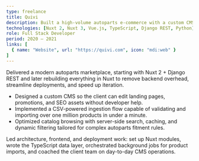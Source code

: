```yaml
---
type: freelance
title: Quivi
description: Built a high-volume autoparts e-commerce with a custom CMS and ultra-fast bulk ingestion so the client can publish fresh content and sync a million-product catalog in under a minute.
technologies: [Nuxt 2, Nuxt 3, Vue.js, TypeScript, Django REST, Python]
role: Full Stack Developer
period: 2020 – 2021
links: [
  { name: "Website", url: "https://quivi.com", icon: "mdi:web" }
]
---
```


<Grid cols="1" :md="2" :lg="2">
  <Card title="Overview">
    Delivered a modern autoparts marketplace, starting with Nuxt 2 + Django REST and later rebuilding everything in Nuxt to remove backend overhead, streamline deployments, and speed up iteration.
  </Card>
  <Card title="Highlights">
    <ul>
      <li>Designed a custom CMS so the client can edit landing pages, promotions, and SEO assets without developer help.</li>
      <li>Implemented a CSV-powered ingestion flow capable of validating and importing over one million products in under a minute.</li>
      <li>Optimized catalog browsing with server-side search, caching, and dynamic filtering tailored for complex autoparts fitment rules.</li>
    </ul>
  </Card>
</Grid>

<Card title="My Role">
  Led architecture, frontend, and deployment work: set up Nuxt modules, wrote the TypeScript data layer, orchestrated background jobs for product imports, and coached the client team on day-to-day CMS operations.
</Card>
